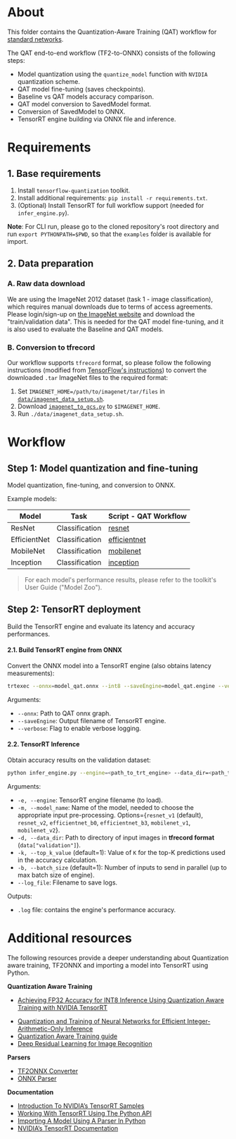 # About
This folder contains the Quantization-Aware Training (QAT) workflow for [standard networks](#step-1-model-quantization-and-fine-tuning).

The QAT end-to-end workflow (TF2-to-ONNX) consists of the following steps:
- Model quantization using the `quantize_model` function with `NVIDIA` quantization scheme.
- QAT model fine-tuning (saves checkpoints).
- Baseline vs QAT models accuracy comparison.
- QAT model conversion to SavedModel format.
- Conversion of SavedModel to ONNX.
- TensorRT engine building via ONNX file and inference.

# Requirements
## 1. Base requirements
1. Install `tensorflow-quantization` toolkit.
2. Install additional requirements: `pip install -r requirements.txt`.
3. (Optional) Install TensorRT for full workflow support (needed for `infer_engine.py`).

**Note**: For CLI run, please go to the cloned repository's root directory and run `export PYTHONPATH=$PWD`, so that the `examples` folder is available for import.

## 2. Data preparation
### A. Raw data download
We are using the ImageNet 2012 dataset (task 1 - image classification), which requires manual downloads due to terms of access agreements.
Please login/sign-up on [the ImageNet website](https://image-net.org/challenges/LSVRC/2012/2012-downloads.php) and download the "train/validation data".
This is needed for the QAT model fine-tuning, and it is also used to evaluate the Baseline and QAT models.

### B. Conversion to tfrecord
Our workflow supports `tfrecord` format, so please follow the following instructions (modified from [TensorFlow's instructions](https://github.com/tensorflow/tpu/tree/master/tools/datasets#imagenet_to_gcspy)) to convert the downloaded `.tar` ImageNet files to the required format:

1. Set `IMAGENET_HOME=/path/to/imagenet/tar/files` in [`data/imagenet_data_setup.sh`](data/imagenet_data_setup.sh).
2. Download [`imagenet_to_gcs.py`](https://github.com/tensorflow/tpu/blob/master/tools/datasets/imagenet_to_gcs.py) to `$IMAGENET_HOME`.
3. Run `./data/imagenet_data_setup.sh`.

# Workflow

## Step 1: Model quantization and fine-tuning
Model quantization, fine-tuning, and conversion to ONNX.

Example models:

| Model         | Task             | Script - QAT Workflow        |
|---------------|------------------|------------------------------|
| ResNet        | Classification   | [resnet](resnet)             |
| EfficientNet  | Classification   | [efficientnet](efficientnet) |
| MobileNet     | Classification   | [mobilenet](mobilenet)       |
| Inception     | Classification   | [inception](inception)       |
> For each model's performance results, please refer to the toolkit's User Guide ("Model Zoo").

## Step 2: TensorRT deployment
Build the TensorRT engine and evaluate its latency and accuracy performances.

#### 2.1. Build TensorRT engine from ONNX
Convert the ONNX model into a TensorRT engine (also obtains latency measurements):

```sh
trtexec --onnx=model_qat.onnx --int8 --saveEngine=model_qat.engine --verbose
```

Arguments:
* `--onnx`: Path to QAT onnx graph.
* `--saveEngine`: Output filename of TensorRT engine.
* `--verbose`: Flag to enable verbose logging.

#### 2.2. TensorRT Inference
Obtain accuracy results on the validation dataset:

```sh
python infer_engine.py --engine=<path_to_trt_engine> --data_dir=<path_to_tfrecord_val_data> -b=<batch_size>
```

Arguments:
- `-e, --engine`: TensorRT engine filename (to load).
- `-m, --model_name`: Name of the model, needed to choose the appropriate input pre-processing. Options={`resnet_v1` (default), `resnet_v2`, `efficientnet_b0`, `efficientnet_b3`, `mobilenet_v1`, `mobilenet_v2`}.
- `-d, --data_dir`: Path to directory of input images in **tfrecord format** (`data["validation"]`).
- `-k, --top_k_value` (default=1): Value of `K` for the top-K predictions used in the accuracy calculation.
- `-b, --batch_size` (default=1): Number of inputs to send in parallel (up to max batch size of engine).
- `--log_file`: Filename to save logs.

Outputs:
- `.log` file: contains the engine's performance accuracy. 

# Additional resources

The following resources provide a deeper understanding about Quantization aware training, TF2ONNX and importing a model into TensorRT using Python.

**Quantization Aware Training**

* <a href="https://developer.nvidia.com/blog/achieving-fp32-accuracy-for-int8-inference-using-quantization-aware-training-with-tensorrt/">Achieving FP32 Accuracy for INT8 Inference Using Quantization Aware Training with NVIDIA TensorRT</a>

- [Quantization and Training of Neural Networks for Efficient Integer-Arithmetic-Only Inference](https://arxiv.org/pdf/1712.05877.pdf)
- [Quantization Aware Training guide](https://www.tensorflow.org/model_optimization/guide/quantization/training)
- [Deep Residual Learning for Image Recognition](https://arxiv.org/pdf/1512.03385.pdf)

**Parsers**

- [TF2ONNX Converter](https://github.com/onnx/tensorflow-onnx)
- [ONNX Parser](https://docs.nvidia.com/deeplearning/sdk/tensorrt-api/python_api/parsers/Onnx/pyOnnx.html)

**Documentation**

- [Introduction To NVIDIA’s TensorRT Samples](https://docs.nvidia.com/deeplearning/sdk/tensorrt-sample-support-guide/index.html#samples)
- [Working With TensorRT Using The Python API](https://docs.nvidia.com/deeplearning/sdk/tensorrt-developer-guide/index.html#python_topics)
- [Importing A Model Using A Parser In Python](https://docs.nvidia.com/deeplearning/sdk/tensorrt-developer-guide/index.html#import_model_python)
- [NVIDIA’s TensorRT Documentation](https://docs.nvidia.com/deeplearning/tensorrt/developer-guide/index.html)
